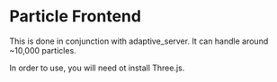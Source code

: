 # Particle Frontend

This is done in conjunction with adaptive_server. It can handle around ~10,000 particles. 

In order to use, you will need ot install Three.js.
